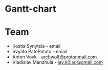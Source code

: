 # Gantt-chart

# Team
- Kostia Synytsia - email
- Svyato PatoPotato - email
- Anton Vovk - archwolf@protonmail.com
- Vladislav Manzhula - jay.k0lad@gmail.com
